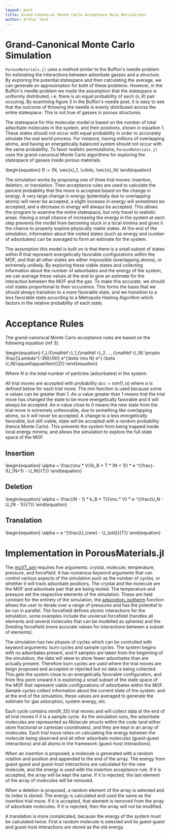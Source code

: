 ```yaml
---
layout: post
title: Grand-Canonical Monte Carlo Acceptance Rule Derivations
author: Arthur York
---
```


# Grand-Canonical Monte Carlo Simulation

`PorousMaterials.jl` uses a method similar to the Buffon's needle problem for estimating the interactions between adsorbate gasses and a structure. By exploring the potential statespace and then calculating the average, we can generate an approximation for both of these problems. However, in the Buffon's needle problem we made the assumption that the statespace is uniformly distributed, i.e. there is an equal probability of each $(x, \theta)$ pair occuring. By examining figure 3 in the Buffon's needle post, it is easy to see that the outcome of throwing the needle is evenly distributed across the entire statespace. This is not true of gasses in porous structures.

The statespace for this molecular model is based on the number of total adsorbate molecules in the system, and their positions, shown in equation 1. These states should not occur with equal probability in order to accurately simulate the real world process. For instance, having millions of overlapping atoms, and having an energetically balanced system should not occur with the same probability. To favor realistic permutations, `PorousMaterials.jl` uses the grand-canonical Monte Carlo algorithms for exploring the statespace of gasses inside porous materials.

\begin{equation}
R := \{N, \vec{x}_1, \cdots, \vec{x}_N\}
\end{equation}

The simulation works by proposing one of three trial moves: insertion, deletion, or translation. Then acceptance rules are used to calculate the percent probability that the move is accepted based on the change in energy. A very large change in energy (potentially due to overlapping atoms) will never be accepted, a slight increase in energy will sometimes be accepted, and a decrease in energy will always be accepted. This allows the program to examine the entire statespace, but only travel to realistic areas. Having a small chance of increasing the energy in the system at each step prevents the model from becoming stuck in a local minima and gives it the chance to properly explore physically viable states. At the end of the simulation, information about the visited states (such as energy and number of adsorbates) can be averaged to form an estimate for the system. 

The assumption this model is built on is that there is a small subset of states within $R$ that represent energetically favorable configurations within the MOF, and that all other states are either impossible (overlapping atoms), or extremely unlikely. By exploring these viable states and collecting information about the number of adsorbates and the energy of the system, we can average these values at the end to give an estimate for the interaction between the MOF and the gas. To make this accurate, we should visit states proportional to their occurence. This forms the basis that we should always transition to a more favorable state, and we transition to a less favorable state according to a Metropolis Hasting Algorithm which factors in the relative probability of each state.

# Acceptance Rules

The grand-canonical Monte Carlo acceptance rules are based on the following equation (ref 3).

\begin{equation}
f_L({\mathbf r}_1,{\mathbf r}_2 ..., {\mathbf r}_N) \propto \frac{\Lambda^{-3N}}{N!} e^{\beta \mu N} e^{-\beta U_N}\qquad\qquad\text{(2)}
\end{equation}

Where $N$ is the total number of particles (adsorbates) in the system.

All trial moves are accepted with probability $acc = min(1, \alpha)$ where $\alpha$ is defined below for each trial move. The $min$ function is used because some $\alpha$ values can be greater than 1. An $\alpha$ value greater than 1 means that the trial move has changed the state to be more energetically favorable and it will always be accepted. An $\alpha$ value close to 0 means the new state from the trial move is extremely unfavorable, due to something like overlapping atoms, so it will never be accepted. A change to a less energetically favorable, but still viable, state will be accepted with a random probability (hence Monte Carlo). This prevents the system from being trapped inside local energy minima, and allows the simulation to explore the full state space of the MOF.

## Insertion

\begin{equation}
\alpha = \frac{\mu * V}{k_B * T * (N + 1)} * e ^{\frac{-(U_{N+1} - U_N)}{T}}
\end{equation}

## Deletion

\begin{equation}
\alpha = \frac{(N - 1) * k_B * T}{\mu * V} * e ^{\frac{U_N - U_{N - 1}}{T}}
\end{equation}

## Translation

\begin{equation}
\alpha = e ^{\frac{U_{new} - U_{old}}{T}}
\end{equation}

# Implementation in PorousMaterials.jl

The [muVT\_sim](https://simonensemble.github.io/PorousMaterials.jl/stable/manual/mof_simulations/#PorousMaterials.gcmc_simulation) requires five arguments: crystal, molecule, temperature, pressure, and forcefield. It has numerous keyword arguments that can control various aspects of the simulation such as the number of cycles, or whether it will track adsorbate positions. The crystal and the molecule are the MOF and adsorbate pair that are being tested. The temperature and pressure set the respective elements of the simulation. These are held constant for the entirety of the simulation, the [adsorption\_isotherm](https://simonensemble.github.io/PorousMaterials.jl/stable/manual/mof_simulations/#PorousMaterials.adsorption_isotherm) function allows the user to iterate over a range of pressures and has the potential to be run in parallel. The forcefield defines atomic interactions for the simulation, some examples include the unviersal forcefield (handles all elements and several molecules that can be modelled as spheres) and the Dreiding forcefield (more accurate values for interactions between a subset of elements).

The simulation has two phases of cycles which can be controlled with keyword arguments: burn cycles and sample cycles. The system begins with no adsorbates present, and if samples are taken from the beginning of the simulation, the data will skew to show fewer adsorbates than are actually present. Therefore burn cycles are used where the trial moves are beign proposed and accepted or rejected but no data is being collected. This gets the system close to an energetically favorable configuration, and from this point onward it is exploring a small subset of the state space of the MOF that represent viable configurations of adsorbates within the MOF. Sample cycles collect information about the current state of the system. and at the end of the simulation, these values are averaged to generate the estimate for gas adsorption, system energy, etc.

Each cycle contains $min(N, 20)$ trial moves and will collect data at the end of all trial moves if it is a sample cycle. As the simulation runs, the adsorbate molecules are represented as Molecule structs within the code (and either store fractional or cartesian coordinates), and they are kept in an array of molecules. Each trial move relies on calculating the energy between the molecule being observed and all other adsorbate molecules (guest-guest interactions) and all atoms in the framework (guest-host interactions).

When an insertion is proposed, a molecule is generated with a random rotation and position and appended to the end of the array. The energy from guest-guest and guest-host interactions are calculated for the new molecule, and the energy is used with the insertion acceptance rule. If it is accepted, the array will be kept the same. If it is rejected, the last element of the array of molecules will be removed.

When a deletion is proposed, a random element of the array is selected and its index is stored. The energy is calculated and used the same as the insertion trial move. If it is accepted, that element is removed from the array of adsorbate molecules. If it is rejected, then the array will not be modified. 

A translation is more complicated, because the energy of the system must be calculated twice. First a random molecule is selected and its guest-guest and guest-host interactions are stored as the old energy. 

